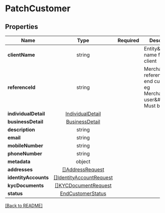 # PatchCustomer



## Properties

| Name | Type | Required | Description | Examples |
|------------|:-------------:|:-------------:|-------------|:-------------:|
| **clientName** | string |  | Entity\&#39;s name for this client | | |
**referenceId** | string |  | Merchant\&#39;s reference of this end customer, eg Merchant\&#39;s user\&#39;s id. Must be unique. | | |
**individualDetail** | [IndividualDetail](IndividualDetail.md) |  |  | | |
**businessDetail** | [BusinessDetail](BusinessDetail.md) |  |  | | |
**description** | string |  |  | | |
**email** | string |  |  | | |
**mobileNumber** | string |  |  | | |
**phoneNumber** | string |  |  | | |
**metadata** | object |  |  | | |
**addresses** | [[]AddressRequest](AddressRequest.md) |  |  | | |
**identityAccounts** | [[]IdentityAccountRequest](IdentityAccountRequest.md) |  |  | | |
**kycDocuments** | [[]KYCDocumentRequest](KYCDocumentRequest.md) |  |  | | |
**status** | [EndCustomerStatus](EndCustomerStatus.md) |  |  | | |



[[Back to README]](../../README.md)